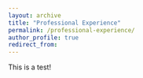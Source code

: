 ```yaml
---
layout: archive
title: "Professional Experience"
permalink: /professional-experience/
author_profile: true
redirect_from:
---
```


This is a test! 